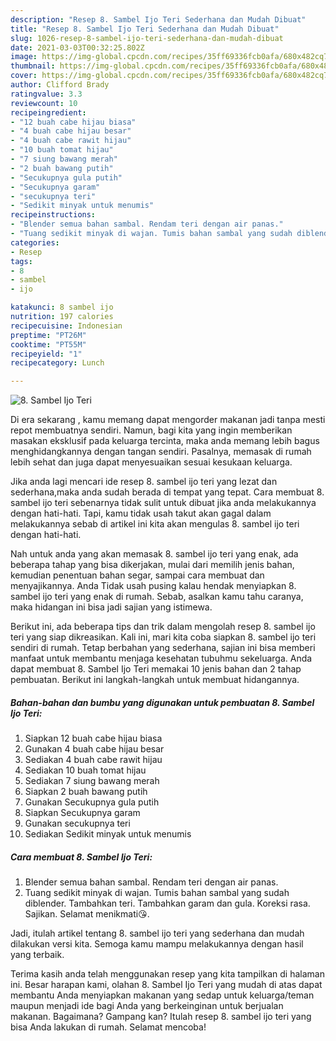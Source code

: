 ```yaml
---
description: "Resep 8. Sambel Ijo Teri Sederhana dan Mudah Dibuat"
title: "Resep 8. Sambel Ijo Teri Sederhana dan Mudah Dibuat"
slug: 1026-resep-8-sambel-ijo-teri-sederhana-dan-mudah-dibuat
date: 2021-03-03T00:32:25.802Z
image: https://img-global.cpcdn.com/recipes/35ff69336fcb0afa/680x482cq70/8-sambel-ijo-teri-foto-resep-utama.jpg
thumbnail: https://img-global.cpcdn.com/recipes/35ff69336fcb0afa/680x482cq70/8-sambel-ijo-teri-foto-resep-utama.jpg
cover: https://img-global.cpcdn.com/recipes/35ff69336fcb0afa/680x482cq70/8-sambel-ijo-teri-foto-resep-utama.jpg
author: Clifford Brady
ratingvalue: 3.3
reviewcount: 10
recipeingredient:
- "12 buah cabe hijau biasa"
- "4 buah cabe hijau besar"
- "4 buah cabe rawit hijau"
- "10 buah tomat hijau"
- "7 siung bawang merah"
- "2 buah bawang putih"
- "Secukupnya gula putih"
- "Secukupnya garam"
- "secukupnya teri"
- "Sedikit minyak untuk menumis"
recipeinstructions:
- "Blender semua bahan sambal. Rendam teri dengan air panas."
- "Tuang sedikit minyak di wajan. Tumis bahan sambal yang sudah diblender. Tambahkan teri. Tambahkan garam dan gula. Koreksi rasa. Sajikan. Selamat menikmati😘."
categories:
- Resep
tags:
- 8
- sambel
- ijo

katakunci: 8 sambel ijo 
nutrition: 197 calories
recipecuisine: Indonesian
preptime: "PT26M"
cooktime: "PT55M"
recipeyield: "1"
recipecategory: Lunch

---
```



![8. Sambel Ijo Teri](https://img-global.cpcdn.com/recipes/35ff69336fcb0afa/680x482cq70/8-sambel-ijo-teri-foto-resep-utama.jpg)

Di era  sekarang , kamu memang dapat mengorder makanan jadi tanpa mesti repot membuatnya sendiri. Namun, bagi kita yang ingin memberikan masakan eksklusif pada keluarga tercinta, maka anda memang lebih bagus menghidangkannya dengan tangan sendiri. Pasalnya, memasak di rumah lebih sehat dan juga dapat menyesuaikan sesuai kesukaan keluarga.

Jika anda lagi mencari ide resep 8. sambel ijo teri yang lezat dan sederhana,maka anda sudah berada di tempat yang tepat. Cara membuat 8. sambel ijo teri  sebenarnya tidak sulit untuk dibuat jika anda melakukannya dengan hati-hati. Tapi, kamu tidak usah takut akan gagal dalam melakukannya 
sebab di artikel ini kita akan mengulas 8. sambel ijo teri dengan hati-hati.  



Nah untuk anda yang akan memasak 8. sambel ijo teri yang enak, ada beberapa tahap yang bisa dikerjakan, mulai dari memilih jenis bahan, kemudian penentuan bahan segar, sampai cara membuat dan menyajikannya. Anda Tidak usah pusing kalau hendak menyiapkan 8. sambel ijo teri yang enak di rumah. Sebab, asalkan kamu  tahu caranya, maka hidangan ini bisa jadi sajian yang istimewa.

Berikut ini, ada beberapa tips dan trik dalam mengolah resep 8. sambel ijo teri yang siap dikreasikan. Kali ini, mari kita coba siapkan 8. sambel ijo teri sendiri di rumah. Tetap berbahan yang sederhana, sajian ini bisa memberi manfaat untuk membantu menjaga kesehatan tubuhmu sekeluarga. Anda dapat membuat 8. Sambel Ijo Teri memakai 10 jenis bahan dan 2 tahap pembuatan. Berikut ini langkah-langkah untuk membuat hidangannya.

<!--inarticleads1-->

##### Bahan-bahan dan bumbu yang digunakan untuk pembuatan 8. Sambel Ijo Teri:

1. Siapkan 12 buah cabe hijau biasa
1. Gunakan 4 buah cabe hijau besar
1. Sediakan 4 buah cabe rawit hijau
1. Sediakan 10 buah tomat hijau
1. Sediakan 7 siung bawang merah
1. Siapkan 2 buah bawang putih
1. Gunakan Secukupnya gula putih
1. Siapkan Secukupnya garam
1. Gunakan secukupnya teri
1. Sediakan Sedikit minyak untuk menumis




<!--inarticleads2-->

##### Cara membuat 8. Sambel Ijo Teri:

1. Blender semua bahan sambal. Rendam teri dengan air panas.
1. Tuang sedikit minyak di wajan. Tumis bahan sambal yang sudah diblender. Tambahkan teri. Tambahkan garam dan gula. Koreksi rasa. Sajikan. Selamat menikmati😘.




Jadi, itulah artikel tentang  8. sambel ijo teri  yang sederhana dan mudah dilakukan versi kita. Semoga kamu mampu melakukannya dengan hasil yang terbaik. 

Terima kasih anda telah menggunakan resep yang kita tampilkan di halaman ini. Besar harapan kami, olahan  8. Sambel Ijo Teri yang mudah di atas dapat membantu Anda menyiapkan makanan yang sedap untuk keluarga/teman maupun menjadi ide bagi Anda yang berkeinginan untuk berjualan makanan. Bagaimana? Gampang kan? Itulah resep 8. sambel ijo teri yang bisa Anda lakukan di rumah. Selamat mencoba!

